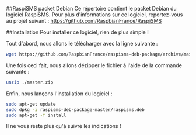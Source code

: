 ##RaspiSMS packet Debian
Ce répertoire contient le packet Debian du logiciel RaspiSMS.
Pour plus d'informations sur ce logiciel, reportez-vous au projet suivant : https://github.com/RaspbianFrance/RaspiSMS

##Installation
Pour installer ce logiciel, rien de plus simple !

Tout d'abord, nous allons le télécharger avec la ligne suivante :
```bash
wget https://github.com/RaspbianFrance/raspisms-deb-package/archive/master.zip
```

Une fois ceci fait, nous allons dézipper le fichier à l'aide de la commande suivante :
```bash
unzip ./master.zip
```

Enfin, nous lançons l'installation du logiciel :
```bash
sudo apt-get update
sudo dpkg -i raspisms-deb-package-master/raspisms.deb
sudo apt-get -f install
```

Il ne vous reste plus qu'à suivre les indications !
